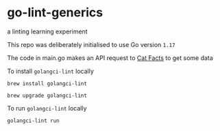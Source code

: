 # go-lint-generics
a linting learning experiment

This repo was deliberately initialised to use Go version `1.17`

The code in main.go makes an API request to [Cat Facts](https://catfact.ninja/) to get some data

To install `golangci-lint` locally
```
brew install golangci-lint
```
```
brew upgrade golangci-lint
```
To run `golangci-lint` locally
```
golangci-lint run
```